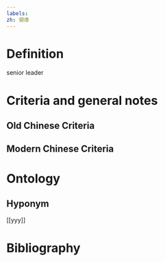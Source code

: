```yaml
---
labels: 
zh: 領導
---
```


# Definition
senior leader
# Criteria and general notes
## Old Chinese Criteria

## Modern Chinese Criteria

# Ontology

## Hyponym
[[yyy]]
# Bibliography